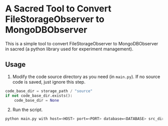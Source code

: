 # A Sacred Tool to Convert FileStorageObserver to MongoDBObserver

This is a simple tool to convert FileStorageObserver to MongoDBObserver in sacred (a python library used for experiment management).

## Usage

1. Modify the code source directory as you need (in `main.py`). If no source code is saved, just ignore this step.

```python
code_base_dir = storage_path / "source"
if not code_base_dir.exists():
    code_base_dir = None
```

2. Run the script.

```bash
python main.py with host=<HOST> port=<PORT> database=<DATABASE> src_dir=<SRC_DIR>
```
